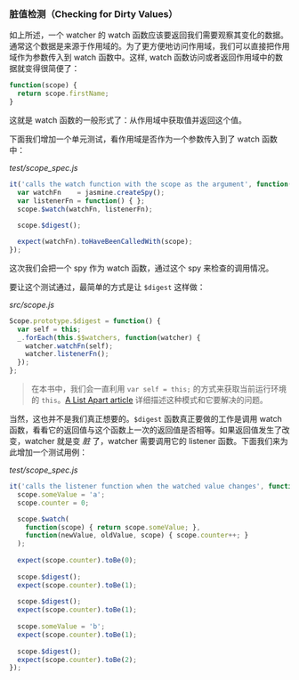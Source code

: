### 脏值检测（Checking for Dirty Values）

如上所述，一个 watcher 的 watch 函数应该要返回我们需要观察其变化的数据。通常这个数据是来源于作用域的。为了更方便地访问作用域，我们可以直接把作用域作为参数传入到 watch 函数中。这样, watch 函数访问或者返回作用域中的数据就变得很简便了：

```js
function(scope) {
  return scope.firstName;
}
```

这就是 watch 函数的一般形式了：从作用域中获取值并返回这个值。

下面我们增加一个单元测试，看作用域是否作为一个参数传入到了 watch 函数中：

_test/scope_spec.js_

```js
it('calls the watch function with the scope as the argument', function() {
  var watchFn    = jasmine.createSpy();
  var listenerFn = function() { };
  scope.$watch(watchFn, listenerFn);
 
  scope.$digest();

  expect(watchFn).toHaveBeenCalledWith(scope);
});
```

这次我们会把一个 spy 作为 watch 函数，通过这个 spy 来检查的调用情况。

要让这个测试通过，最简单的方式是让 `$digest` 这样做：

_src/scope.js_

```js
Scope.prototype.$digest = function() {
  var self = this;
  _.forEach(this.$$watchers, function(watcher) {
    watcher.watchFn(self);
    watcher.listenerFn();
  });
};
```

> 在本书中，我们会一直利用 `var self = this;` 的方式来获取当前运行环境的 `this`。[A List Apart article](https://alistapart.com/article/getoutbindingsituations/) 详细描述这种模式和它要解决的问题。

当然，这也并不是我们真正想要的。`$digest` 函数真正要做的工作是调用 watch 函数，看看它的返回值与这个函数上一次的返回值是否相等。如果返回值发生了改变，watcher 就是变 _脏_ 了，watcher 需要调用它的 listener 函数。下面我们来为此增加一个测试用例：

_test/scope_spec.js_

```js
it('calls the listener function when the watched value changes', function() {
  scope.someValue = 'a';
  scope.counter = 0;

  scope.$watch(
    function(scope) { return scope.someValue; },
    function(newValue, oldValue, scope) { scope.counter++; }
  );
  
  expect(scope.counter).toBe(0);
  
  scope.$digest();
  expect(scope.counter).toBe(1);
  
  scope.$digest();
  expect(scope.counter).toBe(1);
  
  scope.someValue = 'b';
  expect(scope.counter).toBe(1);
  
  scope.$digest();
  expect(scope.counter).toBe(2);
});
```